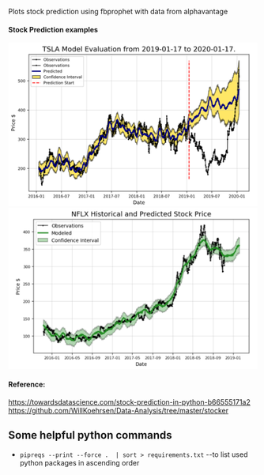 Plots stock prediction using fbprophet with data from alphavantage

#### Stock Prediction examples
![TSLA Evaluation](/charts/tsla-evaluation.png)
![NFLX Prediction](/charts/nflx-prediction.png)

#### Reference:
https://towardsdatascience.com/stock-prediction-in-python-b66555171a2
https://github.com/WillKoehrsen/Data-Analysis/tree/master/stocker


## Some helpful python commands
* `pipreqs --print --force .  | sort > requirements.txt`  --to list used python packages in ascending order